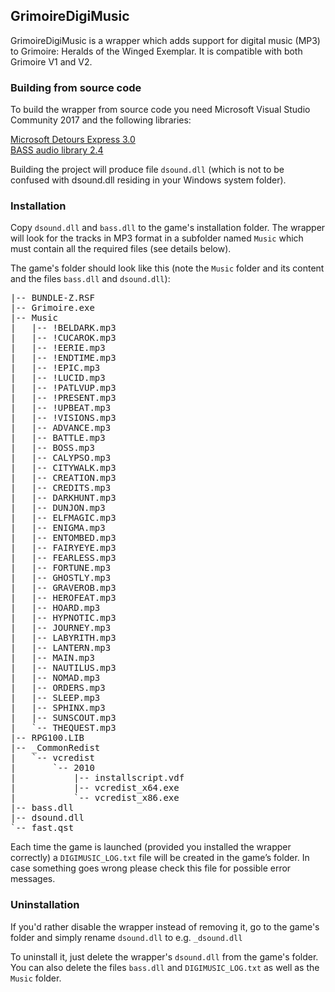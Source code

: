﻿## GrimoireDigiMusic
GrimoireDigiMusic is a wrapper which adds support for digital music (MP3) to Grimoire: Heralds of the Winged Exemplar. 
It is compatible with both Grimoire V1 and V2. 

### Building from source code
To build the wrapper from source code you need Microsoft Visual Studio Community 2017 and the following libraries:

[Microsoft Detours Express 3.0](https://www.microsoft.com/en-us/download/details.aspx?id=52586)  
[BASS audio library 2.4](http://www.un4seen.com/bass.html)

Building the project will produce file `dsound.dll` (which is not to be confused with dsound.dll residing in your Windows system folder).
    
### Installation
Copy `dsound.dll` and `bass.dll` to the game's installation folder. The wrapper will look for the tracks in MP3 format
in a subfolder named `Music` which must contain all the required files (see details below).

The game's folder should look like this (note the `Music` folder and its content and the files `bass.dll` and `dsound.dll`):<br>

<pre>
|-- BUNDLE-Z.RSF
|-- Grimoire.exe
|-- Music 
|   |-- !BELDARK.mp3
|   |-- !CUCAROK.mp3
|   |-- !EERIE.mp3
|   |-- !ENDTIME.mp3
|   |-- !EPIC.mp3
|   |-- !LUCID.mp3
|   |-- !PATLVUP.mp3
|   |-- !PRESENT.mp3
|   |-- !UPBEAT.mp3
|   |-- !VISIONS.mp3
|   |-- ADVANCE.mp3
|   |-- BATTLE.mp3
|   |-- BOSS.mp3
|   |-- CALYPSO.mp3
|   |-- CITYWALK.mp3
|   |-- CREATION.mp3
|   |-- CREDITS.mp3
|   |-- DARKHUNT.mp3
|   |-- DUNJON.mp3
|   |-- ELFMAGIC.mp3
|   |-- ENIGMA.mp3
|   |-- ENTOMBED.mp3
|   |-- FAIRYEYE.mp3
|   |-- FEARLESS.mp3
|   |-- FORTUNE.mp3
|   |-- GHOSTLY.mp3
|   |-- GRAVEROB.mp3
|   |-- HEROFEAT.mp3
|   |-- HOARD.mp3
|   |-- HYPNOTIC.mp3
|   |-- JOURNEY.mp3
|   |-- LABYRITH.mp3
|   |-- LANTERN.mp3
|   |-- MAIN.mp3
|   |-- NAUTILUS.mp3
|   |-- NOMAD.mp3
|   |-- ORDERS.mp3
|   |-- SLEEP.mp3
|   |-- SPHINX.mp3
|   |-- SUNSCOUT.mp3
|   `-- THEQUEST.mp3
|-- RPG100.LIB
|-- _CommonRedist
|   `-- vcredist
|       `-- 2010
|           |-- installscript.vdf
|           |-- vcredist_x64.exe
|           `-- vcredist_x86.exe
|-- bass.dll
|-- dsound.dll
`-- fast.qst
</pre>

Each time the game is launched (provided you installed the wrapper correctly) a `DIGIMUSIC_LOG.txt` file will be created 
in the game’s folder. In case something goes wrong please check this file for possible error messages.

### Uninstallation
If you'd rather disable the wrapper instead of removing it, go to the game's folder and simply rename `dsound.dll` to e.g. `_dsound.dll` 

To uninstall it, just delete the wrapper's `dsound.dll` from the game's folder. You can also delete the files `bass.dll` and 
`DIGIMUSIC_LOG.txt` as well as the `Music` folder.
